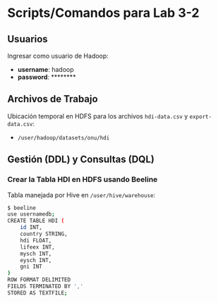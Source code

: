 # Scripts/Comandos para Lab 3-2

## Usuarios
Ingresar como usuario de Hadoop:

- **username**: hadoop
- **password**: ********

## Archivos de Trabajo
Ubicación temporal en HDFS para los archivos `hdi-data.csv` y `export-data.csv`:

- `/user/hadoop/datasets/onu/hdi`

## Gestión (DDL) y Consultas (DQL)

### Crear la Tabla HDI en HDFS usando Beeline

Tabla manejada por Hive en `/user/hive/warehouse`:

```bash
$ beeline
use usernamedb;
CREATE TABLE HDI (
    id INT,
    country STRING,
    hdi FLOAT,
    lifeex INT,
    mysch INT,
    eysch INT,
    gni INT
) 
ROW FORMAT DELIMITED 
FIELDS TERMINATED BY ',' 
STORED AS TEXTFILE;

